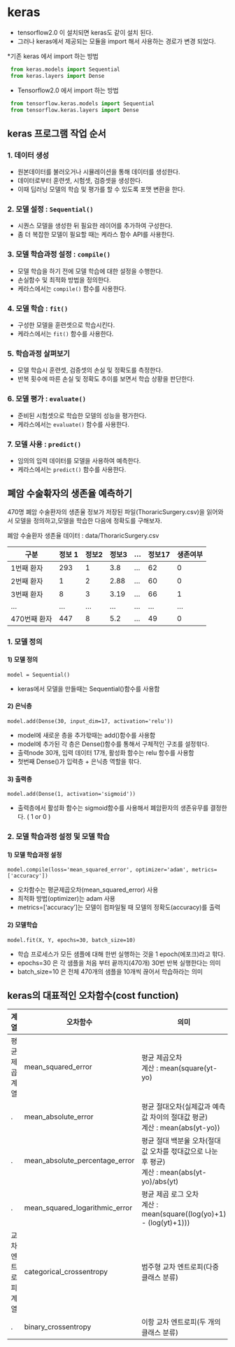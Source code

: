 # keras

* tensorflow2.0 이 설치되면 keras도 같이 설치 된다.
* 그러나 keras에서 제공되는 모듈을 import 해서 사용하는 경로가 변경 되었다.


*기존 keras 에서 import 하는 방법

```python
 from keras.models import Sequential
 from keras.layers import Dense
```

* Tensorflow2.0 에서 import 하는 방법

```python
 from tensorflow.keras.models import Sequential
 from tensorflow.keras.layers import Dense
```

## keras 프로그램 작업 순서

### 1. 데이터 생성

* 원본데이터를 불러오거나 시뮬레이션을 통해 데이터를 생성한다.
* 데이터로부터 훈련셋, 시험셋, 검증셋을 생성한다.
* 이때 딥러닝 모델의 학습 및 평가를 할 수 있도록 포맷 변환을 한다.


### 2. 모델 설정 : `Sequential()`

* 시퀀스 모델을 생성한 뒤 필요한 레이어를 추가하여 구성한다.
* 좀 더 복잡한 모델이 필요할 때는 케라스 함수 API를 사용한다.

### 3. 모델 학습과정 설정 : `compile()`

* 모델 학습을 하기 전에 모델 학습에 대한 설정을 수행한다.
* 손실함수 및 최적화 방법을 정의한다.
* 케라스에서는 `compile()` 함수를 사용한다.

### 4. 모델 학습 : `fit()`

* 구성한 모델을 훈련셋으로 학습시킨다.
* 케라스에서는 `fit()` 함수를 사용한다.

### 5. 학습과정 살펴보기

* 모델 학습시 훈련셋, 검증셋의 손실 및 정확도를 측정한다.
* 반복 횟수에 따른 손실 및 정확도 추이를 보면서 학습 상황을 판단한다.

### 6. 모델 평가 : `evaluate()`

* 준비된 시험셋으로 학습한 모델의 성능을 평가한다.
* 케라스에서는 `evaluate()` 함수를 사용한다.

### 7. 모델 사용 : `predict()`

* 임의의 입력 데이터를 모델을 사용하여 예측한다.
* 케라스에서는 `predict()` 함수를 사용한다.


## 폐암 수술홖자의 생존율 예측하기

470명 폐암 수술환자의 생존율 정보가 저장된 파일(ThoraricSurgery.csv)을 읽어와서 모델을 정의하고,모델을 학습한 다음에 정확도를 구해보자.

폐암 수술환자 생존율 데이터 : data/ThoraricSurgery.csv

구분 | 정보 1 | 정보2 | 정보3 | … | 정보17 | 생존여부
--- | --- | --- | --- |--- | --- | --- |
1번째 환자 | 293 | 1 | 3.8 | … | 62 | 0
2번째 환자 | 1 | 2 | 2.88 | … | 60 | 0
3번째 환자 | 8 | 3 | 3.19 | … | 66 | 1
… | … | … | … | … | … | …
470번째 환자 | 447 | 8 | 5.2 | … | 49 | 0


### 1. 모델 정의

#### 1) 모델 정의

`model = Sequential()`

* keras에서 모델을 만들때는 Sequential()함수를 사용함

#### 2) 은닉층

`model.add(Dense(30, input_dim=17, activation='relu'))`

* model에 새로운 층을 추가핛때는 add()함수를 사용함
* model에 추가된 각 층은 Dense()함수를 통해서 구체적인 구조를 설정핚다.
* 출력node 30개, 입력 데이터 17개, 활성화 함수는 relu 함수를 사용함
* 첫번째 Dense()가 입력층 + 은닉층 역할을 핚다.

#### 3) 출력층

`model.add(Dense(1, activation='sigmoid'))`

* 출력층에서 활성화 함수는 sigmoid함수를 사용해서 폐암환자의 생존유무를 결정한다. ( 1 or 0 )

### 2. 모델 학습과정 설정 및 모델 학습

#### 1) 모델 학습과정 설정

`model.compile(loss='mean_squared_error', optimizer='adam', metrics=['accuracy'])`

* 오차함수는 평균제곱오차(mean_squared_error) 사용
* 최적화 방법(optimizer)는 adam 사용
* metrics=[‘accuracy’]는 모델이 컴파일될 때 모델의 정확도(accuracy)를 출력

#### 2) 모델학습

`model.fit(X, Y, epochs=30, batch_size=10)`

* 학습 프로세스가 모든 샘플에 대해 한번 실행하는 것을 1 epoch(에포크)라고 핚다.
* epochs=30 은 각 샘플을 처음 부터 끝까지(470개) 30번 반복 실행한다는 의미
* batch_size=10 은 전체 470개의 샘플을 10개씩 끊어서 학습하라는 의미 

## keras의 대표적인 오차함수(cost function) 


계열 | 오차함수 | 의미
--- | --- | ---
평균제곱계열 | mean_squared_error | 평균 제곱오차<br/>계산 : mean(square(yt-yo)
. | mean_absolute_error | 평균 절대오차(실제값과 예측값 차이의 절대값 평균)<br/>계산 : mean(abs(yt-yo))
. | mean_absolute_percentage_error | 평균 절대 백분율 오차(절대값 오차를 젃대값으로 나눈 후 평균)<br/>계산 : mean(abs(yt-yo)/abs(yt)
. | mean_squared_logarithmic_error | 평균 제곱 로그 오차<br/>계산 : mean(square((log(yo)+1) - (log(yt)+1)))
교차엔트로피계열 | categorical_crossentropy | 범주형 교차 엔트로피(다중 클래스 분류)
. | binary_crossentropy | 이항 교차 엔트로피(두 개의 클래스 분류)

